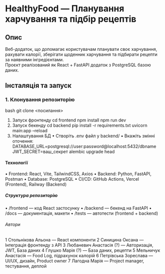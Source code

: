 #  HealthyFood — Планування харчування та підбір рецептів

## Опис
Веб-додаток, що допомагає користувачам планувати своє харчування, рахувати калорії, зберігати щоденник харчування та підбирати рецепти за наявними інгредієнтами.  
Проєкт реалізований як React + FastAPI додаток з PostgreSQL базою даних.

## Інсталяція та запуск

### 1. Клонування репозиторію
bash
git clone <посилання>
1.  Запуск фронтенду
cd frontend
npm install
npm run dev
3.  Запуск бекенду
cd backend
pip install -r requirements.txt
uvicorn main:app –reload
4.  Налаштування БД
•  Створіть .env файл у backend/
•  Вкажіть змінні оточення:
DATABASE_URL=postgresql://user:password@localhost:5432/dbname
JWT_SECRET=ваш_секрет
alembic upgrade head

#### Технології
•  Frontend: React, Vite, TailwindCSS, Axios
•  Backend: Python, FastAPI, Postman
•  Database: PostgreSQL
•  CI/CD: GitHub Actions, Vercel (Frontend), Railway (Backend)

##### Структура репозиторію
•  /frontend — код React застосунку
•  /backend — бекенд на FastAPI
•  /docs — документація, макети
•  /tests — автотести (frontend + backend)

###### Автори
1 Стольнікова Альона — React компоненти
2  Синицина Оксана — Інтеграція фронтенду з API
3  Любаневич Анастасія (?) — Авторизація, JWT, База даних
4  Глушко Марія (?) — База даних, рецепти
5  Мельничук Анастасія — Food Log, підрахунок калорій
6  Петрівська Зореслава — UI/UX, дизайн, Product owner
7  Лагодна Марія — Project manager, тестування, деплой
